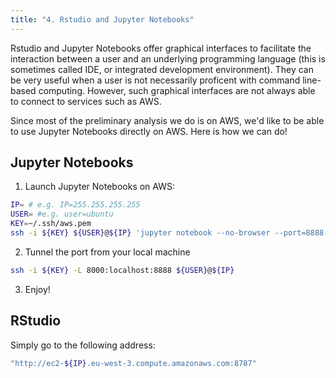 ```yaml
---
title: "4. Rstudio and Jupyter Notebooks"
---
```


Rstudio and Jupyter Notebooks offer graphical interfaces 
to facilitate the interaction between a user and an underlying 
programming language (this is sometimes called IDE, or 
integrated development environment). They can be very useful when a user is 
not necessarily proficent with command line-based computing. However, such graphical interfaces are not 
always able to connect to services such as AWS.  

Since most of the preliminary analysis we do is on AWS, 
we'd like to be able to use Jupyter Notebooks directly on AWS. Here is how we can do!

## Jupyter Notebooks 

1. Launch Jupyter Notebooks on AWS: 

```sh
IP= # e.g. IP=255.255.255.255
USER= #e.g. user=ubuntu
KEY=~/.ssh/aws.pem
ssh -i ${KEY} ${USER}@${IP} 'jupyter notebook --no-browser --port=8888'
```

2. Tunnel the port from your local machine

```sh
ssh -i ${KEY} -L 8000:localhost:8888 ${USER}@${IP}
```

3. Enjoy!

## RStudio 

Simply go to the following address: 

```sh
"http://ec2-${IP}.eu-west-3.compute.amazonaws.com:8787"
```